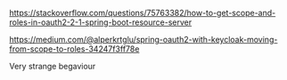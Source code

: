 https://stackoverflow.com/questions/75763382/how-to-get-scope-and-roles-in-oauth2-2-1-spring-boot-resource-server

https://medium.com/@alperkrtglu/spring-oauth2-with-keycloak-moving-from-scope-to-roles-34247f3ff78e

Very strange begaviour